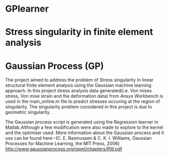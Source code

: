 # GPlearner
# Stress singularity in finite element analysis
# Gaussian Process (GP)
The project aimed to address the problem of Stress singularity in linear structural finite element analysis using the Gaussian machine learning approach.
In this project stress analysis data generated(i.e. Von mises stress, Von mise strain and the deformation data) from Ansys Workbench is used in the main_online.m file 
to predict stresses occuring at the region of singularity. The singularity problem considered in this project is due to geometric singularity.

The Gaussian process script is generated using the Regression learner in Matlab.Although a few modification were also made to explore to the kernel and the optimiser used.
More information about the Gaussian process and it use can be found here:-(C. E. Rasmussen & C. K. I. Williams, Gaussian Processes for Machine Learning, the MIT Press, 2006)
 http://www.gaussianprocess.org/gpml/chapters/RW.pdf
